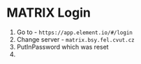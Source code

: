 # MATRIX Login

1. Go to - `https://app.element.io/#/login`
2. Change server - `matrix.bsy.fel.cvut.cz`
3. PutInPassword which was reset
4.
